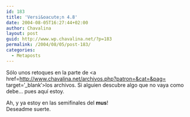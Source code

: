 ```yaml
---
id: 183
title: 'Versi&oacute;n 4.8'
date: 2004-08-05T16:27:44+02:00
author: Chavalina
layout: post
guid: http://www.wp.chavalina.net/?p=183
permalink: /2004/08/05/post-183/
categories:
  - Metaposts
---
```

S&oacute;lo unos retoques en la parte de <a href=http://www.chavalina.net/archivos.php?patron=&cat=&pag= target=&prime;_blank&prime;>los archivos</a>. Si alguien descubre algo que no vaya como debe&#8230; pues aqu&iacute; estoy.

Ah, y ya estoy en las semifinales del **mus**!  
Deseadme suerte.